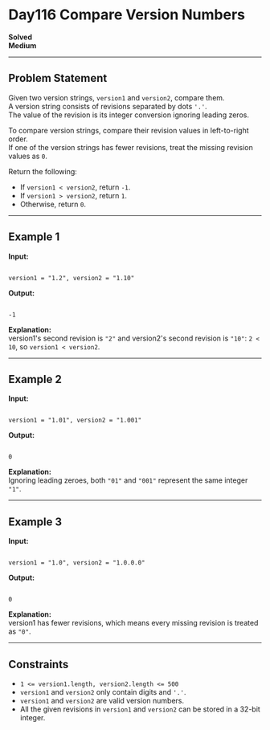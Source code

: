 # Day116 Compare Version Numbers  
**Solved**  
**Medium**  

---

## Problem Statement  
Given two version strings, `version1` and `version2`, compare them.  
A version string consists of revisions separated by dots `'.'`.  
The value of the revision is its integer conversion ignoring leading zeros.  

To compare version strings, compare their revision values in left-to-right order.  
If one of the version strings has fewer revisions, treat the missing revision values as `0`.  

Return the following:  
- If `version1 < version2`, return `-1`.  
- If `version1 > version2`, return `1`.  
- Otherwise, return `0`.  

---

## Example 1  

**Input:**  
```

version1 = "1.2", version2 = "1.10"

```

**Output:**  
```

-1

```

**Explanation:**  
version1's second revision is `"2"` and version2's second revision is `"10"`: `2 < 10`, so `version1 < version2`.  

---

## Example 2  

**Input:**  
```

version1 = "1.01", version2 = "1.001"

```

**Output:**  
```

0

```

**Explanation:**  
Ignoring leading zeroes, both `"01"` and `"001"` represent the same integer `"1"`.  

---

## Example 3  

**Input:**  
```

version1 = "1.0", version2 = "1.0.0.0"

```

**Output:**  
```

0

```

**Explanation:**  
version1 has fewer revisions, which means every missing revision is treated as `"0"`.  

---

## Constraints  

- `1 <= version1.length, version2.length <= 500`  
- `version1` and `version2` only contain digits and `'.'`.  
- `version1` and `version2` are valid version numbers.  
- All the given revisions in `version1` and `version2` can be stored in a 32-bit integer.  
